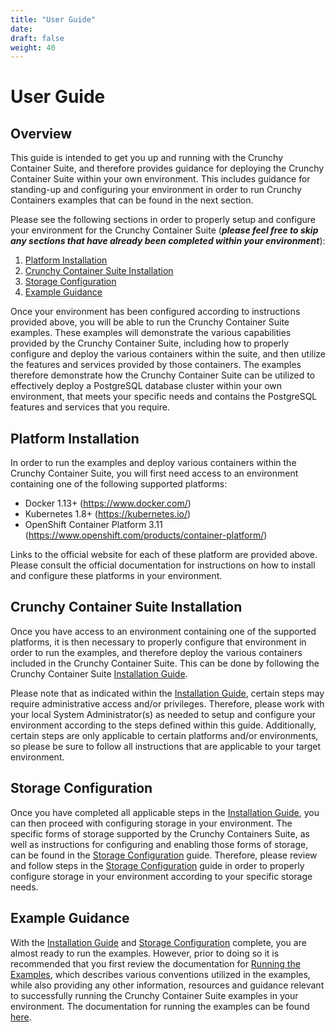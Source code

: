 ```yaml
---
title: "User Guide"
date:
draft: false
weight: 40
---
```


# User Guide

## Overview

This guide is intended to get you up and running with the Crunchy Container Suite, and therefore
provides guidance for deploying the Crunchy Container Suite within your own environment.  This
includes guidance for standing-up and configuring your environment in order to run Crunchy
Containers examples that can be found in the next section.

Please see the following sections in order to properly setup and configure your environment for the
Crunchy Container Suite (_**please feel free to skip any sections that have already been completed
within your environment**_):

1. [Platform Installation](#platform-installation)
1. [Crunchy Container Suite Installation](#crunchy-container-suite-installation)
1. [Storage Configuration](#storage-configuration)
1. [Example Guidance](#example-guidance)


Once your environment has been configured according to instructions provided above, you will be
able to run the Crunchy Container Suite examples. These examples will demonstrate the various
capabilities provided by the Crunchy Container Suite, including how to properly configure and
deploy the various containers within the suite, and then utilize the features and services provided
by those containers.  The examples therefore demonstrate how the Crunchy Container Suite can be
utilized to effectively deploy a PostgreSQL database cluster within your own environment, that meets
your specific needs and contains the PostgreSQL features and services that you require.

## <a name="platform-installation"></a>Platform Installation

In order to run the examples and deploy various containers within the Crunchy Container Suite, you
will first need access to an environment containing one of the following supported platforms:

- Docker 1.13+ (https://www.docker.com/)
- Kubernetes 1.8+ (https://kubernetes.io/)
- OpenShift Container Platform 3.11 (https://www.openshift.com/products/container-platform/)

Links to the official website for each of these platform are provided above.  Please consult the
official documentation for instructions on how to install and configure these platforms in your
environment.

## <a name="crunchy-container-suite-installation"></a>Crunchy Container Suite Installation

Once you have access to an environment containing one of the supported platforms, it is then
necessary to properly configure that environment in order to run the examples, and therefore deploy
the various containers included in the Crunchy Container Suite.  This can be done by following
the Crunchy Container Suite [Installation Guide](/installation-guide/installation-guide).

Please note that as indicated within the
[Installation Guide](/installation-guide/installation-guide), certain steps may require
administrative access and/or privileges.  Therefore, please work with your local System
Administrator(s) as needed to setup and configure your environment according to the steps defined
within this guide.  Additionally, certain steps are only applicable to certain platforms and/or
environments, so please be sure to follow all instructions that are applicable to your target
environment.

## <a name="storage-configuration"></a>Storage Configuration

Once you have completed all applicable steps in the
[Installation Guide](/installation-guide/installation-guide), you can then proceed with
configuring storage in your environment.  The specific forms of storage supported by the Crunchy
Containers Suite, as well as instructions for configuring and enabling those forms of storage, can
be found in the [Storage Configuration](/installation-guide/storage-configuration) guide.
Therefore, please review and follow steps in the
[Storage Configuration](/installation-guide/storage-configuration) guide in order to properly
configure storage in your environment according to your specific storage needs.

## <a name="example-guidance"></a>Example Guidance

With the [Installation Guide](/installation-guide/installation-guide) and
[Storage Configuration](/installation-guide/storage-configuration) complete, you are almost
ready to run the examples.  However, prior to doing so it is recommended that you first review the
documentation for [Running the Examples](/client-user-guide/usage), which describes various conventions utilized in
the examples, while also providing any other information, resources and guidance relevant to
successfully running the Crunchy Container Suite examples in your environment.  The documentation
for running the examples can be found [here](/client-user-guide/usage).


